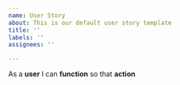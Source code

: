 ```yaml
---
name: User Story
about: This is our default user story template
title: ''
labels: ''
assignees: ''

---
```


As a **user** I can **function** so that **action**
